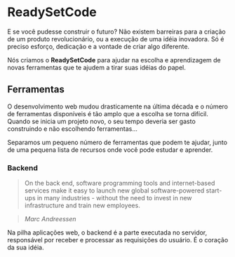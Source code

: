 # ReadySetCode

E se você pudesse construir o futuro? Não existem barreiras para a criação de um produto
revolucionário, ou a execução de uma idéia inovadora. Só é preciso esforço, dedicação e a
vontade de criar algo diferente.

Nós criamos o **ReadySetCode** para ajudar na escolha e aprendizagem de novas ferramentas que te
ajudem a tirar suas idéias do papel.

## Ferramentas
O desenvolvimento web mudou drasticamente na última década e o número de ferramentas disponíveis
é tão amplo que a escolha se torna difícil. Quando se inicia um projeto novo, o seu tempo
deveria ser gasto construindo e não escolhendo ferramentas...

Separamos um pequeno número de ferramentas que podem te ajudar, junto de uma pequena lista de
recursos onde você pode estudar e aprender.

### Backend
> On the back end, software programming tools and internet-based services make it easy to
> launch new global software-powered start-ups in many industries - without the need to invest
> in new infrastructure and train new employees.

> *Marc Andreessen*

Na pilha aplicações web, o backend é a parte executada no servidor, responsável por receber e
processar as requisições do usuário. É o coração da sua idéia.
